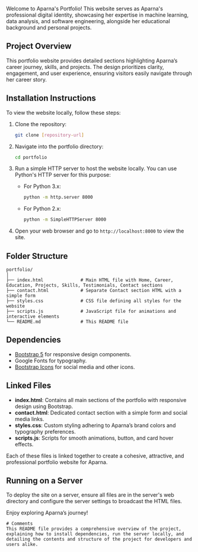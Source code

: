 
Welcome to Aparna's Portfolio! This website serves as Aparna's professional digital identity, showcasing her expertise in machine learning, data analysis, and software engineering, alongside her educational background and personal projects.

## Project Overview

This portfolio website provides detailed sections highlighting Aparna’s career journey, skills, and projects. The design prioritizes clarity, engagement, and user experience, ensuring visitors easily navigate through her career story.

## Installation Instructions

To view the website locally, follow these steps:

1. Clone the repository:
   ```bash
   git clone [repository-url]
   ```
   
2. Navigate into the portfolio directory:
   ```bash
   cd portfolio
   ```
   
3. Run a simple HTTP server to host the website locally. You can use Python's HTTP server for this purpose:
   - For Python 3.x:
     ```bash
     python -m http.server 8000
     ```
   - For Python 2.x:
     ```bash
     python -m SimpleHTTPServer 8000
     ```
   
4. Open your web browser and go to `http://localhost:8000` to view the site.

## Folder Structure

```
portfolio/
│
├── index.html              # Main HTML file with Home, Career, Education, Projects, Skills, Testimonials, Contact sections
├── contact.html            # Separate Contact section HTML with a simple form
├── styles.css              # CSS file defining all styles for the website
├── scripts.js              # JavaScript file for animations and interactive elements
└── README.md               # This README file
```

## Dependencies

- [Bootstrap 5](https://getbootstrap.com/docs/5.3/getting-started/introduction/) for responsive design components.
- Google Fonts for typography.
- [Bootstrap Icons](https://icons.getbootstrap.com/) for social media and other icons.

## Linked Files

- **index.html**: Contains all main sections of the portfolio with responsive design using Bootstrap.
- **contact.html**: Dedicated contact section with a simple form and social media links.
- **styles.css**: Custom styling adhering to Aparna’s brand colors and typography preferences.
- **scripts.js**: Scripts for smooth animations, button, and card hover effects.

Each of these files is linked together to create a cohesive, attractive, and professional portfolio website for Aparna.

## Running on a Server

To deploy the site on a server, ensure all files are in the server's web directory and configure the server settings to broadcast the HTML files.

Enjoy exploring Aparna’s journey!

```
# Comments
This README file provides a comprehensive overview of the project, explaining how to install dependencies, run the server locally, and detailing the contents and structure of the project for developers and users alike.
```